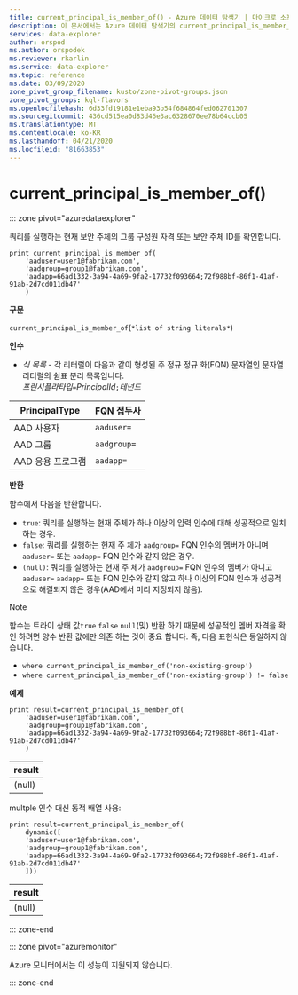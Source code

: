 ```yaml
---
title: current_principal_is_member_of() - Azure 데이터 탐색기 | 마이크로 소프트 문서
description: 이 문서에서는 Azure 데이터 탐색기의 current_principal_is_member_of()에 대해 설명합니다.
services: data-explorer
author: orspod
ms.author: orspodek
ms.reviewer: rkarlin
ms.service: data-explorer
ms.topic: reference
ms.date: 03/09/2020
zone_pivot_group_filename: kusto/zone-pivot-groups.json
zone_pivot_groups: kql-flavors
ms.openlocfilehash: 6d33fd19181e1eba93b54f684864fed062701307
ms.sourcegitcommit: 436cd515ea0d83d46e3ac6328670ee78b64ccb05
ms.translationtype: MT
ms.contentlocale: ko-KR
ms.lasthandoff: 04/21/2020
ms.locfileid: "81663853"
---
```

# <a name="current_principal_is_member_of"></a>current_principal_is_member_of()

::: zone pivot="azuredataexplorer"

쿼리를 실행하는 현재 보안 주체의 그룹 구성원 자격 또는 보안 주체 ID를 확인합니다.

```kusto
print current_principal_is_member_of(
    'aaduser=user1@fabrikam.com', 
    'aadgroup=group1@fabrikam.com',
    'aadapp=66ad1332-3a94-4a69-9fa2-17732f093664;72f988bf-86f1-41af-91ab-2d7cd011db47'
    )
```

**구문**

`current_principal_is_member_of`(`*list of string literals*`)

**인수**

* *식 목록* - 각 리터럴이 다음과 같이 형성된 주 정규 정규 화(FQN) 문자열인 문자열 리터럴의 쉼표 분리 목록입니다.  
*프린시플라타입*`=`*PrincipalId*`;`*테넌드*

| PrincipalType   | FQN 접두사  |
|-----------------|-------------|
| AAD 사용자        | `aaduser=`  |
| AAD 그룹       | `aadgroup=` |
| AAD 응용 프로그램 | `aadapp=`   |

**반환**

함수에서 다음을 반환합니다.
* `true`: 쿼리를 실행하는 현재 주체가 하나 이상의 입력 인수에 대해 성공적으로 일치하는 경우.
* `false`: 쿼리를 실행하는 현재 주 체가 `aadgroup=` FQN 인수의 멤버가 아니며 `aaduser=` 또는 `aadapp=` FQN 인수와 같지 않은 경우.
* `(null)`: 쿼리를 실행하는 현재 주 체가 `aadgroup=` FQN 인수의 멤버가 아니고 `aaduser=` `aadapp=` 또는 FQN 인수와 같지 않고 하나 이상의 FQN 인수가 성공적으로 해결되지 않은 경우(AAD에서 미리 지정되지 않음). 

> [!NOTE]
> 함수는 트라이 상태 값`true` `false` `null`(및) 반환 하기 때문에 성공적인 멤버 자격을 확인 하려면 양수 반환 값에만 의존 하는 것이 중요 합니다. 즉, 다음 표현식은 동일하지 않습니다.
> 
> * `where current_principal_is_member_of('non-existing-group')`
> * `where current_principal_is_member_of('non-existing-group') != false` 


**예제**

```kusto
print result=current_principal_is_member_of(
    'aaduser=user1@fabrikam.com', 
    'aadgroup=group1@fabrikam.com',
    'aadapp=66ad1332-3a94-4a69-9fa2-17732f093664;72f988bf-86f1-41af-91ab-2d7cd011db47'
    )
```

| result |
|--------|
| (null) |

multple 인수 대신 동적 배열 사용:

```kusto
print result=current_principal_is_member_of(
    dynamic([
    'aaduser=user1@fabrikam.com', 
    'aadgroup=group1@fabrikam.com',
    'aadapp=66ad1332-3a94-4a69-9fa2-17732f093664;72f988bf-86f1-41af-91ab-2d7cd011db47'
    ]))
```

| result |
|--------|
| (null) |

::: zone-end

::: zone pivot="azuremonitor"

Azure 모니터에서는 이 성능이 지원되지 않습니다.

::: zone-end
